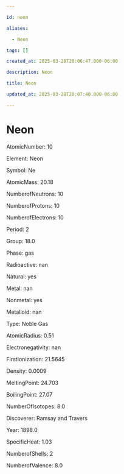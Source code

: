 ```yaml
---

id: neon

aliases:

  - Neon

tags: []

created_at: 2025-03-28T20:06:47.000-06:00

description: Neon

title: Neon

updated_at: 2025-03-28T20:07:40.000-06:00

---
```




# Neon

AtomicNumber: 10

Element: Neon

Symbol: Ne

AtomicMass: 20.18

NumberofNeutrons: 10

NumberofProtons: 10

NumberofElectrons: 10

Period: 2

Group: 18.0

Phase: gas

Radioactive: nan

Natural: yes

Metal: nan

Nonmetal: yes

Metalloid: nan

Type: Noble Gas

AtomicRadius: 0.51

Electronegativity: nan

FirstIonization: 21.5645

Density: 0.0009

MeltingPoint: 24.703

BoilingPoint: 27.07

NumberOfIsotopes: 8.0

Discoverer: Ramsay and Travers

Year: 1898.0

SpecificHeat: 1.03

NumberofShells: 2

NumberofValence: 8.0


